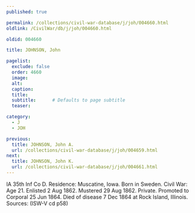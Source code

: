 ```yaml
---
published: true

permalink: /collections/civil-war-database/j/joh/004660.html
oldlink: /CivilWar/db/j/joh/004660.html

oldid: 004660

title: JOHNSON, John

pagelist:
  exclude: false
  order: 4660
  image: 
  alt:
  caption:
  title:
  subtitle:      # Defaults to page subtitle
  teaser:

category: 
  - J 
  - JOH

previous:
  title: JOHNSON, John A.
  url: /collections/civil-war-database/j/joh/004659.html  
next:
  title: JOHNSON, John K.
  url: /collections/civil-war-database/j/joh/004661.html   
---
```

IA 35th Inf Co D. Residence: Muscatine, Iowa. Born in Sweden. Civil War: Age 21. Enlisted 2 Aug 1862. Mustered 29 Aug 1862. Private. Promoted to Corporal 25 Jun 1864. Died of disease 7 Dec 1864 at Rock Island, Illinois. Sources: (ISW-V cd p58)